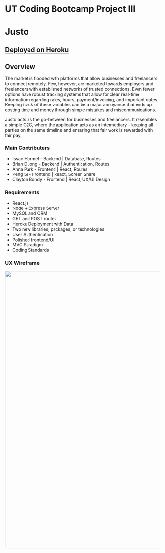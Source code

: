 # UT Coding Bootcamp Project III

# Justo 
## [Deployed on Heroku](https://sleepy-escarpment-65099.herokuapp.com)

## Overview
The market is flooded with platforms that allow businesses and freelancers to connect remotely. Few, however, are marketed towards employers and freelancers with established networks of trusted connections. Even fewer options have robust tracking systems that allow for clear real-time information regarding rates, hours, payment/invoicing, and important dates. Keeping track of these variables can be a major annoyance that ends up costing time and money through simple mistakes and miscommunications.

Justo acts as the go-between for businesses and freelancers. It resembles a simple C2C, where the application acts as an intermediary - keeping all parties on the same timeline and ensuring that fair work is rewarded with fair pay.

### Main Contributers
* Issac Hormel - Backend | Database, Routes
* Brian Duong - Backend | Authentication, Routes
* Anna Park - Frontend | React, Routes
* Peng Si - Frontend | React, Screen Share
* Clayton Bondy - Frontend | React, UX/UI Design

### Requirements
* React.js 
* Node + Express Server 
* MySQL and ORM 
* GET and POST routes 
* Heroku Deployment with Data 
* Two new libraries, packages, or technologies 
* User Authentication 
* Polished frontend/UI 
* MVC Paradigm 
* Coding Standards 

### UX Wireframe
<img src="https://github.com/brianduongh/justo/blob/master/client/public/images/justo-ux-wireframe.jpg?raw=true" width="900">
